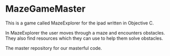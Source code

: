 MazeGameMaster
==============

This is a game called MazeExplorer for the ipad written in Objective C. 

In MazeExplorer the user moves through a maze and encounters obstacles. They also find resources which they can use to help them solve obstacles.

The master repository for our masterful code.
